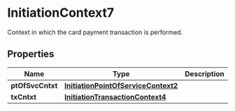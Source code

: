 

# InitiationContext7

Context in which the card payment transaction is performed.
## Properties

Name | Type | Description | Notes
------------ | ------------- | ------------- | -------------
**ptOfSvcCntxt** | [**InitiationPointOfServiceContext2**](InitiationPointOfServiceContext2.md) |  |  [optional]
**txCntxt** | [**InitiationTransactionContext4**](InitiationTransactionContext4.md) |  |  [optional]



